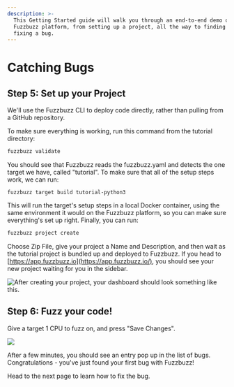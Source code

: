 ```yaml
---
description: >-
  This Getting Started guide will walk you through an end-to-end demo of the
  Fuzzbuzz platform, from setting up a project, all the way to finding and
  fixing a bug.
---
```


# Catching Bugs

## Step 5: Set up your Project

We'll use the Fuzzbuzz CLI to deploy code directly, rather than pulling from a GitHub repository.

To make sure everything is working, run this command from the tutorial directory:

```bash
fuzzbuzz validate
```

You should see that Fuzzbuzz reads the fuzzbuzz.yaml and detects the one target we have, called "tutorial". To make sure that all of the setup steps work, we can run:

```text
fuzzbuzz target build tutorial-python3    
```

This will run the target's setup steps in a local Docker container, using the same environment it would on the Fuzzbuzz platform, so you can make sure everything's set up right. Finally, you can run:

```bash
fuzzbuzz project create
```

Choose Zip File, give your project a Name and Description, and then wait as the tutorial project is bundled up and deployed to Fuzzbuzz. If you head to [https://app.fuzzbuzz.io](https://app.fuzzbuzz.io/), you should see your new project waiting for you in the sidebar.

![After creating your project, your dashboard should look something like this.](../../.gitbook/assets/screen-shot-2019-02-13-at-5.21.46-pm.png)

## Step 6: Fuzz your code! <a id="step-6-fuzz-your-code"></a>

Give a target 1 CPU to fuzz on, and press "Save Changes".  


![](../../.gitbook/assets/screen-shot-2019-02-13-at-5.17.14-pm.png)

After a few minutes, you should see an entry pop up in the list of bugs. Congratulations - you've just found your first bug with Fuzzbuzz!

Head to the next page to learn how to fix the bug.

